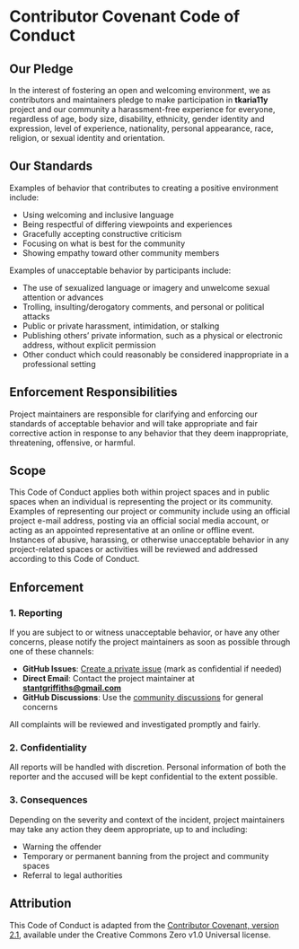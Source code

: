 # Contributor Covenant Code of Conduct

## Our Pledge

In the interest of fostering an open and welcoming environment, we as contributors and maintainers pledge to make participation in **tkaria11y** project and our community a harassment-free experience for everyone, regardless of age, body size, disability, ethnicity, gender identity and expression, level of experience, nationality, personal appearance, race, religion, or sexual identity and orientation.

## Our Standards

Examples of behavior that contributes to creating a positive environment include:

- Using welcoming and inclusive language
- Being respectful of differing viewpoints and experiences
- Gracefully accepting constructive criticism
- Focusing on what is best for the community
- Showing empathy toward other community members

Examples of unacceptable behavior by participants include:

- The use of sexualized language or imagery and unwelcome sexual attention or advances
- Trolling, insulting/derogatory comments, and personal or political attacks
- Public or private harassment, intimidation, or stalking
- Publishing others’ private information, such as a physical or electronic address, without explicit permission
- Other conduct which could reasonably be considered inappropriate in a professional setting

## Enforcement Responsibilities

Project maintainers are responsible for clarifying and enforcing our standards of acceptable behavior and will take appropriate and fair corrective action in response to any behavior that they deem inappropriate, threatening, offensive, or harmful.

## Scope

This Code of Conduct applies both within project spaces and in public spaces when an individual is representing the project or its community. Examples of representing our project or community include using an official project e-mail address, posting via an official social media account, or acting as an appointed representative at an online or offline event.  
Instances of abusive, harassing, or otherwise unacceptable behavior in any project-related spaces or activities will be reviewed and addressed according to this Code of Conduct.

## Enforcement

### 1. Reporting

If you are subject to or witness unacceptable behavior, or have any other concerns, please notify the project maintainers as soon as possible through one of these channels:

- **GitHub Issues**: [Create a private issue](https://github.com/stntg/tkaria11y/issues) (mark as confidential if needed)
- **Direct Email**: Contact the project maintainer at **stantgriffiths@gmail.com**
- **GitHub Discussions**: Use the [community discussions](https://github.com/stntg/tkaria11y/discussions) for general concerns

All complaints will be reviewed and investigated promptly and fairly.

### 2. Confidentiality

All reports will be handled with discretion. Personal information of both the reporter and the accused will be kept confidential to the extent possible.

### 3. Consequences

Depending on the severity and context of the incident, project maintainers may take any action they deem appropriate, up to and including:

- Warning the offender  
- Temporary or permanent banning from the project and community spaces  
- Referral to legal authorities  

## Attribution

This Code of Conduct is adapted from the [Contributor Covenant, version 2.1](https://www.contributor-covenant.org/version/2/1/code_of_conduct.html), available under the Creative Commons Zero v1.0 Universal license.